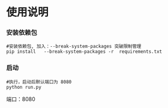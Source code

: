# 使用说明

### 安装依赖包

```shell
#安装依赖包, 加入：--break-system-packages 突破限制管理
pip install   --break-system-packages -r  requirements.txt
```

### 启动

```shell
#执行，启动后默认端口为 8080
python run.py
```

端口：8080